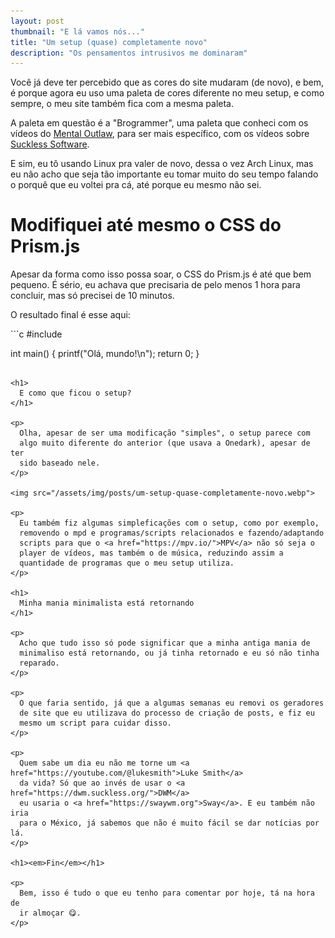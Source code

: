 ```yaml
---
layout: post
thumbnail: "E lá vamos nós..."
title: "Um setup (quase) completamente novo"
description: "Os pensamentos intrusivos me dominaram"
---
```

<p>
  Você já deve ter percebido que as cores do site mudaram (de novo), e
  bem, é porque agora eu uso uma paleta de cores diferente no meu setup,
  e como sempre, o meu site também fica com a mesma paleta.
</p>

<p>
  A paleta em questão é a "Brogrammer", uma paleta que conheci com os
  vídeos do <a href="https://youtube.com/@mentaloutlaw">Mental Outlaw</a>,
  para ser mais específico, com os vídeos sobre <a href="https://youtu.be/wRh8HQ4ICwE?si=dHnk_qpx4lf4aQG4">Suckless
  Software</a>.
</p>

<p>
  E sim, eu tô usando Linux pra valer de novo, dessa o vez Arch Linux, mas
  eu não acho que seja tão importante eu tomar muito do seu tempo
  falando o porquê que eu voltei pra cá, até porque eu mesmo não sei.
</p>

<h1>
  Modifiquei até mesmo o CSS do Prism.js
</h1>

<p>
  Apesar da forma como isso possa soar, o CSS do Prism.js é até que bem
  pequeno. É sério, eu achava que precisaria de pelo menos 1 hora para
  concluir, mas só precisei de 10 minutos.
</p>

<p>
  O resultado final é esse aqui:
</p>
```c
#include <stdio.h>

int main()
{
  printf("Olá, mundo!\n");
  return 0;
}
```

<h1>
  E como que ficou o setup?
</h1>

<p>
  Olha, apesar de ser uma modificação "simples", o setup parece com
  algo muito diferente do anterior (que usava a Onedark), apesar de ter
  sido baseado nele.
</p>

<img src="/assets/img/posts/um-setup-quase-completamente-novo.webp">

<p>
  Eu também fiz algumas simpleficações com o setup, como por exemplo,
  removendo o mpd e programas/scripts relacionados e fazendo/adaptando
  scripts para que o <a href="https://mpv.io/">MPV</a> não só seja o
  player de vídeos, mas também o de música, reduzindo assim a
  quantidade de programas que o meu setup utiliza.
</p>

<h1>
  Minha mania minimalista está retornando
</h1>

<p>
  Acho que tudo isso só pode significar que a minha antiga mania de
  minimaliso está retornando, ou já tinha retornado e eu só não tinha
  reparado.
</p>

<p>
  O que faria sentido, já que a algumas semanas eu removi os geradores
  de site que eu utilizava do processo de criação de posts, e fiz eu
  mesmo um script para cuidar disso.
</p>

<p>
  Quem sabe um dia eu não me torne um <a href="https://youtube.com/@lukesmith">Luke Smith</a>
  da vida? Só que ao invés de usar o <a href="https://dwm.suckless.org/">DWM</a>
  eu usaria o <a href="https://swaywm.org">Sway</a>. E eu também não iria
  para o México, já sabemos que não é muito fácil se dar notícias por lá.
</p>

<h1><em>Fin</em></h1>

<p>
  Bem, isso é tudo o que eu tenho para comentar por hoje, tá na hora de
  ir almoçar 😋.
</p>

